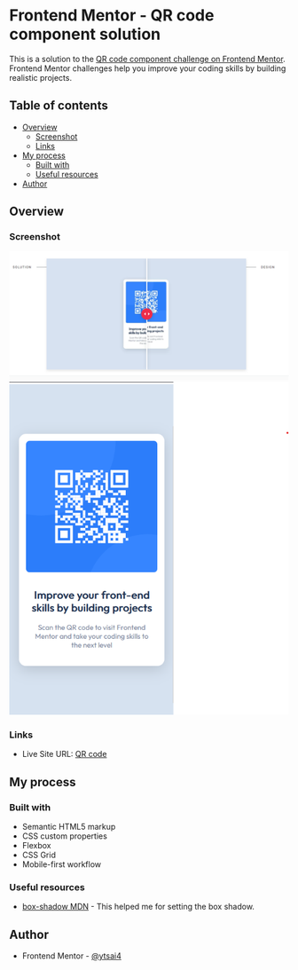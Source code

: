 # Frontend Mentor - QR code component solution

This is a solution to the [QR code component challenge on Frontend Mentor](https://www.frontendmentor.io/challenges/qr-code-component-iux_sIO_H). Frontend Mentor challenges help you improve your coding skills by building realistic projects.

## Table of contents

- [Overview](#overview)
  - [Screenshot](#screenshot)
  - [Links](#links)
- [My process](#my-process)
  - [Built with](#built-with)
  - [Useful resources](#useful-resources)
- [Author](#author)

## Overview

### Screenshot

![desktop](./screenshots/screenshot-desktop.png)
![mobile](./screenshots/screenshot-mobile.png)

### Links

- Live Site URL: [QR code](https://ytsai4.github.io/FrontendMentor/qr-code-component-main/)

## My process

### Built with

- Semantic HTML5 markup
- CSS custom properties
- Flexbox
- CSS Grid
- Mobile-first workflow

### Useful resources

- [box-shadow MDN](https://developer.mozilla.org/zh-TW/docs/Web/CSS/box-shadow) - This helped me for setting the box shadow.

## Author

- Frontend Mentor - [@ytsai4](https://www.frontendmentor.io/profile/ytsai4)

